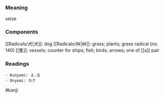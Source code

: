 ### Meaning

seize

### Components

[[Radicals/犬|犬]]: dog [[Radicals/艸|艸]]: grass; plants; grass radical (no. 140) [[隻]]: vessels; counter for ships; fish; birds; arrows; one of [[a]] pair

### Readings

```
- Kunyomi: え.る
- Onyomi: カク
```

#kanji